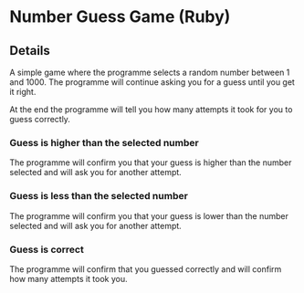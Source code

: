 # Number Guess Game (Ruby)

## Details

A simple game where the programme selects a random number between 1 and 1000. The programme will continue asking you for a guess until you get it right.

At the end the programme will tell you how many attempts it took for you to guess correctly.

### Guess is higher than the selected number

The programme will confirm you that your guess is higher than the number selected and will ask you for another attempt.

### Guess is less than the selected number

The programme will confirm you that your guess is lower than the number selected and will ask you for another attempt.

### Guess is correct

The programme will confirm that you guessed correctly and will confirm how many attempts it took you.
